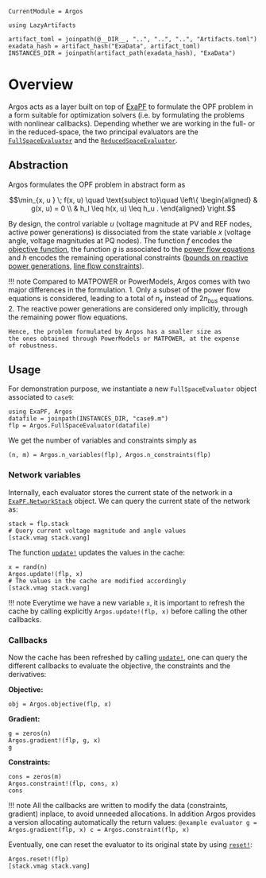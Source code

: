```@meta
CurrentModule = Argos
```
```@setup evaluator
using LazyArtifacts

artifact_toml = joinpath(@__DIR__, "..", "..", "..", "Artifacts.toml")
exadata_hash = artifact_hash("ExaData", artifact_toml)
INSTANCES_DIR = joinpath(artifact_path(exadata_hash), "ExaData")

```

# Overview

Argos acts as a layer built on top of [ExaPF](https://github.com/exanauts/ExaPF.jl/)
to formulate the OPF problem in a form suitable
for optimization solvers (i.e. by formulating the problems
with nonlinear callbacks). Depending whether we are working in the full-
or in the reduced-space, the two principal evaluators are
the [`FullSpaceEvaluator`](@ref) and the [`ReducedSpaceEvaluator`](@ref).

## Abstraction

Argos formulates the OPF problem in abstract form as
```math
\min_{x, u } \;              f(x, u)
\quad \text{subject to}\quad
\left\{
\begin{aligned}
 & g(x, u) = 0 \\
                        & h_l \leq h(x, u) \leq h_u .
\end{aligned}
\right.
```
By design, the control variable $u$ (voltage magnitude at PV and REF nodes, active power generations) is dissociated from the state variable $x$ (voltage angle, voltage magnitudes at PQ nodes).
The function $f$ encodes the [objective function](https://exanauts.github.io/ExaPF.jl/stable/lib/formulations/#Objective), the function $g$ is associated
to the [power flow equations](https://exanauts.github.io/ExaPF.jl/stable/lib/formulations/#ExaPF.PowerFlowBalance)
and $h$ encodes the remaining operational constraints
([bounds on reactive power generations](https://exanauts.github.io/ExaPF.jl/stable/lib/formulations/#ExaPF.PowerGenerationBounds),
[line flow constraints](https://exanauts.github.io/ExaPF.jl/stable/lib/formulations/#ExaPF.LineFlows`)).


!!! note
    Compared to MATPOWER or PowerModels, Argos comes with two major
    differences in the formulation.
    1. Only a subset of the power flow equations is considered, leading to a total of $n_x$ instead of $2 n_{bus}$ equations.
    2. The reactive power generations are considered only implicitly, through the remaining power flow equations.

    Hence, the problem formulated by Argos has a smaller size as
    the ones obtained through PowerModels or MATPOWER, at the expense
    of robustness.


## Usage
For demonstration purpose, we instantiate a new `FullSpaceEvaluator` object
associated to `case9`:
```@example evaluator
using ExaPF, Argos
datafile = joinpath(INSTANCES_DIR, "case9.m")
flp = Argos.FullSpaceEvaluator(datafile)

```
We get the number of variables and constraints simply as
```@example evaluator
(n, m) = Argos.n_variables(flp), Argos.n_constraints(flp)

```


### Network variables
Internally, each evaluator stores the current state of the network
in a [`ExaPF.NetworkStack`](https://exanauts.github.io/ExaPF.jl/stable/lib/formulations/#ExaPF.NetworkStack) object.
We can query the current state of the network as:
```@example evaluator
stack = flp.stack
# Query current voltage magnitude and angle values
[stack.vmag stack.vang]
```
The function [`update!`](@ref) updates the values in the cache:
```@example evaluator
x = rand(n)
Argos.update!(flp, x)
# The values in the cache are modified accordingly
[stack.vmag stack.vang]

```

!!! note
    Everytime we have a new variable `x`, it is important
    to refresh the cache by calling explicitly `Argos.update!(flp, x)`
    before calling the other callbacks.


### Callbacks

Now the cache has been refreshed by calling [`update!`](@ref), one can query the
different callbacks to evaluate the objective, the constraints and the derivatives:

**Objective:**
```@example evaluator
obj = Argos.objective(flp, x)
```
**Gradient:**
```@example evaluator
g = zeros(n)
Argos.gradient!(flp, g, x)
g
```
**Constraints:**
```@example evaluator
cons = zeros(m)
Argos.constraint!(flp, cons, x)
cons
```

!!! note
    All the callbacks are written to modify the data (constraints, gradient)
    inplace, to avoid unneeded allocations. In addition Argos provides
    a version allocating automatically the return values:
    ```@example evaluator
    g = Argos.gradient(flp, x)
    c = Argos.constraint(flp, x)
    ```

Eventually, one can reset the evaluator to its original
state by using [`reset!`](@ref):
```@example evaluator
Argos.reset!(flp)
[stack.vmag stack.vang]
```

